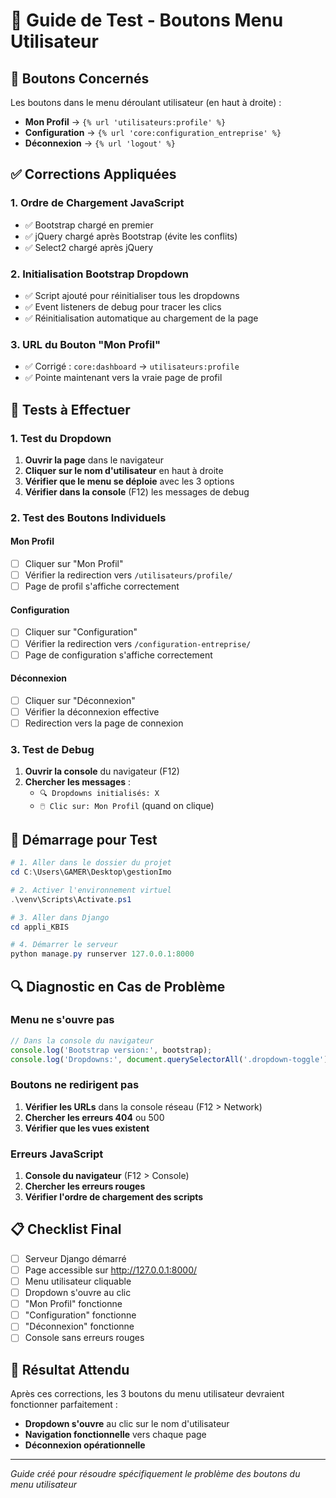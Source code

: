 # 🔧 Guide de Test - Boutons Menu Utilisateur

## 🎯 **Boutons Concernés**

Les boutons dans le menu déroulant utilisateur (en haut à droite) :
- **Mon Profil** → `{% url 'utilisateurs:profile' %}`
- **Configuration** → `{% url 'core:configuration_entreprise' %}`  
- **Déconnexion** → `{% url 'logout' %}`

## ✅ **Corrections Appliquées**

### **1. Ordre de Chargement JavaScript**
- ✅ Bootstrap chargé en premier
- ✅ jQuery chargé après Bootstrap (évite les conflits)
- ✅ Select2 chargé après jQuery

### **2. Initialisation Bootstrap Dropdown**
- ✅ Script ajouté pour réinitialiser tous les dropdowns
- ✅ Event listeners de debug pour tracer les clics
- ✅ Réinitialisation automatique au chargement de la page

### **3. URL du Bouton "Mon Profil"**
- ✅ Corrigé : `core:dashboard` → `utilisateurs:profile`
- ✅ Pointe maintenant vers la vraie page de profil

## 🧪 **Tests à Effectuer**

### **1. Test du Dropdown**
1. **Ouvrir la page** dans le navigateur
2. **Cliquer sur le nom d'utilisateur** en haut à droite
3. **Vérifier que le menu se déploie** avec les 3 options
4. **Vérifier dans la console** (F12) les messages de debug

### **2. Test des Boutons Individuels**

#### **Mon Profil**
- [ ] Cliquer sur "Mon Profil"
- [ ] Vérifier la redirection vers `/utilisateurs/profile/`
- [ ] Page de profil s'affiche correctement

#### **Configuration**
- [ ] Cliquer sur "Configuration" 
- [ ] Vérifier la redirection vers `/configuration-entreprise/`
- [ ] Page de configuration s'affiche correctement

#### **Déconnexion**
- [ ] Cliquer sur "Déconnexion"
- [ ] Vérifier la déconnexion effective
- [ ] Redirection vers la page de connexion

### **3. Test de Debug**
1. **Ouvrir la console** du navigateur (F12)
2. **Chercher les messages** :
   - `🔍 Dropdowns initialisés: X`
   - `🖱️ Clic sur: Mon Profil` (quand on clique)

## 🚀 **Démarrage pour Test**

```powershell
# 1. Aller dans le dossier du projet
cd C:\Users\GAMER\Desktop\gestionImo

# 2. Activer l'environnement virtuel
.\venv\Scripts\Activate.ps1

# 3. Aller dans Django
cd appli_KBIS

# 4. Démarrer le serveur
python manage.py runserver 127.0.0.1:8000
```

## 🔍 **Diagnostic en Cas de Problème**

### **Menu ne s'ouvre pas**
```javascript
// Dans la console du navigateur
console.log('Bootstrap version:', bootstrap);
console.log('Dropdowns:', document.querySelectorAll('.dropdown-toggle'));
```

### **Boutons ne redirigent pas**
1. **Vérifier les URLs** dans la console réseau (F12 > Network)
2. **Chercher les erreurs 404** ou 500
3. **Vérifier que les vues existent**

### **Erreurs JavaScript**
1. **Console du navigateur** (F12 > Console)
2. **Chercher les erreurs rouges**
3. **Vérifier l'ordre de chargement des scripts**

## 📋 **Checklist Final**

- [ ] Serveur Django démarré
- [ ] Page accessible sur http://127.0.0.1:8000/
- [ ] Menu utilisateur cliquable
- [ ] Dropdown s'ouvre au clic
- [ ] "Mon Profil" fonctionne
- [ ] "Configuration" fonctionne  
- [ ] "Déconnexion" fonctionne
- [ ] Console sans erreurs rouges

## 🎉 **Résultat Attendu**

Après ces corrections, les 3 boutons du menu utilisateur devraient fonctionner parfaitement :
- **Dropdown s'ouvre** au clic sur le nom d'utilisateur
- **Navigation fonctionnelle** vers chaque page
- **Déconnexion opérationnelle**

---
*Guide créé pour résoudre spécifiquement le problème des boutons du menu utilisateur*
